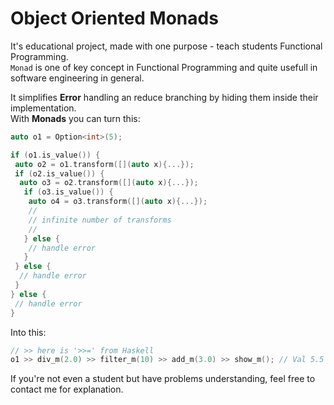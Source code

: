 # Object Oriented Monads

It's educational project, made with one purpose - teach students Functional Programming.  
`Monad` is one of key concept in Functional Programming and quite usefull in software engineering in general.

It simplifies **Error** handling an reduce branching by hiding them inside their implementation.  
With **Monads** you can turn this:

```c++
auto o1 = Option<int>(5);

if (o1.is_value()) {
 auto o2 = o1.transform([](auto x){...});
 if (o2.is_value()) {
  auto o3 = o2.transform([](auto x){...});
   if (o3.is_value()) {
    auto o4 = o3.transform([](auto x){...});
    //
    // infinite number of transforms
    //
   } else {
    // handle error
   }
 } else {
  // handle error
 }
} else {
 // handle error
}

```

Into this:

```c++
// >> here is '>>=' from Haskell
o1 >> div_m(2.0) >> filter_m(10) >> add_m(3.0) >> show_m(); // Val 5.5
```

If you're not even a student but have problems understanding, feel free to contact me for explanation.
